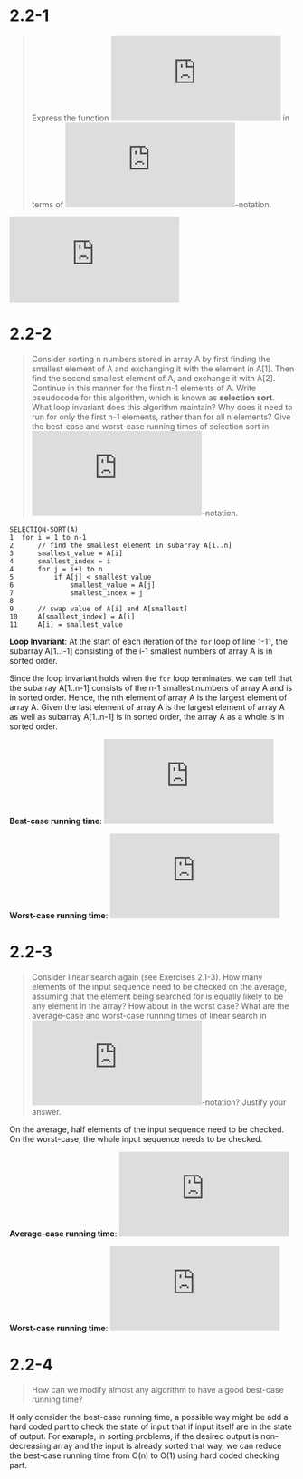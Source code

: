 # 2.2-1
> Express the function ![equation](https://latex.codecogs.com/svg.latex?%5Cdfrac%7Bn%5E3%7D%7B1000%7D-100n%5E2-100n&plus;3) in terms of ![equation](https://latex.codecogs.com/svg.latex?%5Ctheta)-notation.

![equation](https://latex.codecogs.com/svg.latex?%5Ctheta%28n%5E3%29)

# 2.2-2
> Consider sorting n numbers stored in array A by first finding the smallest element of A and exchanging it with the element in A\[1\]. Then find the second smallest element of A, and exchange it with A\[2\]. Continue in this manner for the first n-1 elements of A. Write pseudocode for this algorithm, which is known as **selection sort**. What loop invariant does this algorithm maintain? Why does it need to run for only the first n-1 elements, rather than for all n elements? Give the best-case and worst-case running times of selection sort in ![equation](https://latex.codecogs.com/svg.latex?%5Ctheta)-notation.

```
SELECTION-SORT(A)
1  for i = 1 to n-1
2      // find the smallest element in subarray A[i..n]
3      smallest_value = A[i]
4      smallest_index = i
4      for j = i+1 to n
5          if A[j] < smallest_value
6              smallest_value = A[j]
7              smallest_index = j
8              
9      // swap value of A[i] and A[smallest]
10     A[smallest_index] = A[i]
11     A[i] = smallest_value
```

**Loop Invariant**: At the start of each iteration of the `for` loop of line 1-11, the subarray A[1..i-1] consisting of the i-1 smallest numbers of array A is in sorted order.

Since the loop invariant holds when the `for` loop terminates, we can tell that the subarray A[1..n-1] consists of the n-1 smallest numbers of array A and is in sorted order. Hence, the nth element of array A is the largest element of array A. Given the last element of array A is the largest element of array A as well as subarray A[1..n-1] is in sorted order, the array A as a whole is in sorted order.

**Best-case running time**: ![equation](https://latex.codecogs.com/svg.latex?%5Ctheta%28n%5E2%29)

**Worst-case running time**: ![equation](https://latex.codecogs.com/svg.latex?%5Ctheta%28n%5E2%29)

# 2.2-3
> Consider linear search again (see Exercises 2.1-3). How many elements of the input sequence need to be checked on the average, assuming that the element being searched for is equally likely to be any element in the array? How about in the worst case? What are the average-case and worst-case running times of linear search in ![equation](https://latex.codecogs.com/svg.latex?%5Ctheta)-notation? Justify your answer.

On the average, half elements of the input sequence need to be checked.  
On the worst-case, the whole input sequence needs to be checked.

**Average-case running time**: ![equation](https://latex.codecogs.com/svg.latex?%5Ctheta%28n%29)

**Worst-case running time**: ![equation](https://latex.codecogs.com/svg.latex?%5Ctheta%28n%29)

# 2.2-4
> How can we modify almost any algorithm to have a good best-case running time?

If only consider the best-case running time, a possible way might be add a hard coded part to check the state of input that if input itself are in the state of output. For example, in sorting problems, if the desired output is non-decreasing array and the input is already sorted that way, we can reduce the best-case running time from O(n) to O(1) using hard coded checking part.
